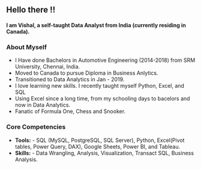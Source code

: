 ## Hello there !! 

#### I am Vishal, a self-taught Data Analyst from India (currently residing in Canada).

### **About Myself**

* I Have done Bachelors in Automotive Engineering (2014-2018) from SRM University, Chennai, India.
* Moved to Canada to pursue Diploma in Business Anlytics. 
* Transitioned to Data Analytics in Jan - 2019. 
* I love learning new skills. I recently taught myself Python, Excel, and SQL 
* Using Excel since a long time, from my schooling days to bacelors and now in Data Analytics. 
* Fanatic of Formula One, Chess and Snooker.


### **Core Competencies**

* **Tools:** - SQL (MySQL, PostgreSQL, SQL Server), Python, Excel(Pivot tables, Power Query, DAX), Google Sheets, Power BI, and Tableau.
* **Skills:** - Data Wrangling, Analysis, Visualization, Transact SQL, Business Analysis.
